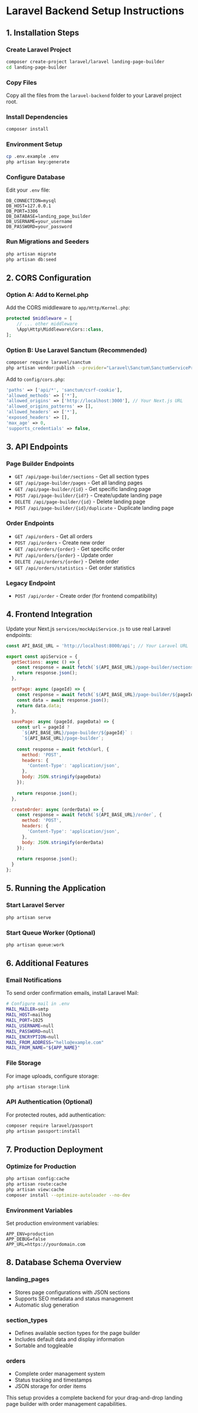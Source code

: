 # Laravel Backend Setup Instructions

## 1. Installation Steps

### Create Laravel Project
```bash
composer create-project laravel/laravel landing-page-builder
cd landing-page-builder
```

### Copy Files
Copy all the files from the `laravel-backend` folder to your Laravel project root.

### Install Dependencies
```bash
composer install
```

### Environment Setup
```bash
cp .env.example .env
php artisan key:generate
```

### Configure Database
Edit your `.env` file:
```env
DB_CONNECTION=mysql
DB_HOST=127.0.0.1
DB_PORT=3306
DB_DATABASE=landing_page_builder
DB_USERNAME=your_username
DB_PASSWORD=your_password
```

### Run Migrations and Seeders
```bash
php artisan migrate
php artisan db:seed
```

## 2. CORS Configuration

### Option A: Add to Kernel.php
Add the CORS middleware to `app/Http/Kernel.php`:

```php
protected $middleware = [
    // ... other middleware
    \App\Http\Middleware\Cors::class,
];
```

### Option B: Use Laravel Sanctum (Recommended)
```bash
composer require laravel/sanctum
php artisan vendor:publish --provider="Laravel\Sanctum\SanctumServiceProvider"
```

Add to `config/cors.php`:
```php
'paths' => ['api/*', 'sanctum/csrf-cookie'],
'allowed_methods' => ['*'],
'allowed_origins' => ['http://localhost:3000'], // Your Next.js URL
'allowed_origins_patterns' => [],
'allowed_headers' => ['*'],
'exposed_headers' => [],
'max_age' => 0,
'supports_credentials' => false,
```

## 3. API Endpoints

### Page Builder Endpoints
- `GET /api/page-builder/sections` - Get all section types
- `GET /api/page-builder/pages` - Get all landing pages
- `GET /api/page-builder/{id}` - Get specific landing page
- `POST /api/page-builder/{id?}` - Create/update landing page
- `DELETE /api/page-builder/{id}` - Delete landing page
- `POST /api/page-builder/{id}/duplicate` - Duplicate landing page

### Order Endpoints
- `GET /api/orders` - Get all orders
- `POST /api/orders` - Create new order
- `GET /api/orders/{order}` - Get specific order
- `PUT /api/orders/{order}` - Update order
- `DELETE /api/orders/{order}` - Delete order
- `GET /api/orders/statistics` - Get order statistics

### Legacy Endpoint
- `POST /api/order` - Create order (for frontend compatibility)

## 4. Frontend Integration

Update your Next.js `services/mockApiService.js` to use real Laravel endpoints:

```javascript
const API_BASE_URL = 'http://localhost:8000/api'; // Your Laravel URL

export const apiService = {
  getSections: async () => {
    const response = await fetch(`${API_BASE_URL}/page-builder/sections`);
    return response.json();
  },

  getPage: async (pageId) => {
    const response = await fetch(`${API_BASE_URL}/page-builder/${pageId}`);
    const data = await response.json();
    return data.data;
  },

  savePage: async (pageId, pageData) => {
    const url = pageId ? 
      `${API_BASE_URL}/page-builder/${pageId}` : 
      `${API_BASE_URL}/page-builder`;
    
    const response = await fetch(url, {
      method: 'POST',
      headers: {
        'Content-Type': 'application/json',
      },
      body: JSON.stringify(pageData)
    });
    
    return response.json();
  },

  createOrder: async (orderData) => {
    const response = await fetch(`${API_BASE_URL}/order`, {
      method: 'POST',
      headers: {
        'Content-Type': 'application/json',
      },
      body: JSON.stringify(orderData)
    });
    
    return response.json();
  }
};
```

## 5. Running the Application

### Start Laravel Server
```bash
php artisan serve
```

### Start Queue Worker (Optional)
```bash
php artisan queue:work
```

## 6. Additional Features

### Email Notifications
To send order confirmation emails, install Laravel Mail:

```bash
# Configure mail in .env
MAIL_MAILER=smtp
MAIL_HOST=mailhog
MAIL_PORT=1025
MAIL_USERNAME=null
MAIL_PASSWORD=null
MAIL_ENCRYPTION=null
MAIL_FROM_ADDRESS="hello@example.com"
MAIL_FROM_NAME="${APP_NAME}"
```

### File Storage
For image uploads, configure storage:

```bash
php artisan storage:link
```

### API Authentication (Optional)
For protected routes, add authentication:

```bash
composer require laravel/passport
php artisan passport:install
```

## 7. Production Deployment

### Optimize for Production
```bash
php artisan config:cache
php artisan route:cache
php artisan view:cache
composer install --optimize-autoloader --no-dev
```

### Environment Variables
Set production environment variables:
```env
APP_ENV=production
APP_DEBUG=false
APP_URL=https://yourdomain.com
```

## 8. Database Schema Overview

### landing_pages
- Stores page configurations with JSON sections
- Supports SEO metadata and status management
- Automatic slug generation

### section_types
- Defines available section types for the page builder
- Includes default data and display information
- Sortable and toggleable

### orders
- Complete order management system
- Status tracking and timestamps
- JSON storage for order items

This setup provides a complete backend for your drag-and-drop landing page builder with order management capabilities.
